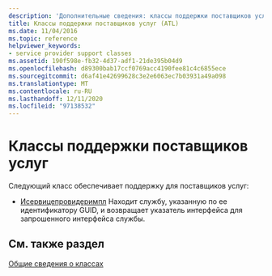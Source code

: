 ```yaml
---
description: 'Дополнительные сведения: классы поддержки поставщиков услуг'
title: Классы поддержки поставщиков услуг (ATL)
ms.date: 11/04/2016
ms.topic: reference
helpviewer_keywords:
- service provider support classes
ms.assetid: 190f598e-fb32-4d37-adf1-21de395b04d9
ms.openlocfilehash: d89300bab17ccf0769acc4190fee81c4c6855ece
ms.sourcegitcommit: d6af41e42699628c3e2e6063ec7b03931a49a098
ms.translationtype: MT
ms.contentlocale: ru-RU
ms.lasthandoff: 12/11/2020
ms.locfileid: "97138532"
---
```

# <a name="service-provider-support-classes"></a>Классы поддержки поставщиков услуг

Следующий класс обеспечивает поддержку для поставщиков услуг:

- [Исервицепровидеримпл](../atl/reference/iserviceproviderimpl-class.md) Находит службу, указанную по ее идентификатору GUID, и возвращает указатель интерфейса для запрошенного интерфейса службы.

## <a name="see-also"></a>См. также раздел

[Общие сведения о классах](../atl/atl-class-overview.md)
